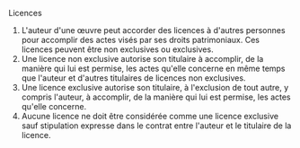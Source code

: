 Licences
1) L'auteur d'une œuvre peut accorder des licences à d'autres personnes pour
accomplir des actes visés par ses droits patrimoniaux. Ces licences peuvent être non
exclusives ou exclusives.
2) Une licence non exclusive autorise son titulaire à accomplir, de la manière qui lui est
permise, les actes qu'elle concerne en même temps que l'auteur et d'autres titulaires
de licences non exclusives.
3) Une licence exclusive autorise son titulaire, à l'exclusion de tout autre, y compris
l'auteur, à accomplir, de la manière qui lui est permise, les actes qu'elle concerne.
4) Aucune licence ne doit être considérée comme une licence exclusive sauf stipulation
expresse dans le contrat entre l'auteur et le titulaire de la licence.